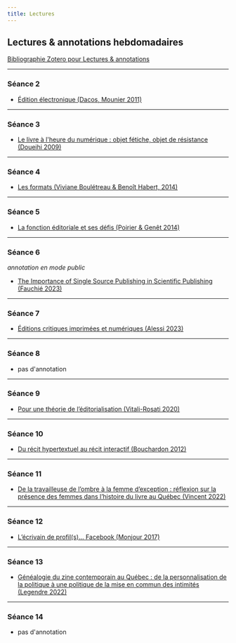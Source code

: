 ```yaml
--- 
title: Lectures
---
```


## Lectures & annotations hebdomadaires

[Bibliographie Zotero pour Lectures & annotations](https://www.zotero.org/groups/5435201/eld-/collections/ZH2XCK8A)

----

### Séance 2 

- <a href="https://via.hypothes.is/https://mmellet.github.io/ELD718/doc/edition-electronique.pdf">Édition électronique (Dacos, Mounier 2011)</a>

----
 
### Séance 3

- <a href="https://via.hypothes.is/https://books.openedition.org/oep/155">Le livre à l'heure du numérique : objet fétiche, objet de résistance (Doueihi 2009)</a>

----
### Séance 4 

- <a href="https://via.hypothes.is/https://www.parcoursnumeriques-pum.ca/1-pratiques/chapitre9.html" target="blank">Les formats (Viviane Boulétreau & Benoît Habert, 2014)</a>


----
### Séance 5 

- <a href="https://via.hypothes.is/http://www.parcoursnumeriques-pum.ca/1-pratiques/chapitre1.html" target="blank">La fonction éditoriale et ses défis (Poirier & Genêt 2014)</a>



----
### Séance 6 
*annotation en mode public*

- <a href="https://via.hypothes.is/https://www.digitalstudies.org/article/id/9655/">The Importance of Single Source Publishing in Scientific Publishing (Fauchié 2023)</a>

----
### Séance 7 

- <a href="https://via.hypothes.is/http://parcoursnumeriques-pum.ca/12-editionscritiques/chapitre3.html">Éditions critiques imprimées et numériques (Alessi 2023)</a>

----

### Séance 8

- pas d'annotation

----
### Séance 9

- <a href="https://via.hypothes.is/https://journals.openedition.org/revuehn/371">Pour une théorie de l’éditorialisation (Vitali-Rosati 2020)</a>

----
### Séance 10

- <a href="https://via.hypothes.is/https://www.cairn.info/revue-de-la-bibliotheque-nationale-de-france-2012-3-page-13.htm">Du récit hypertextuel au récit interactif (Bouchardon 2012)</a>

----
### Séance 11

- <a href="https://www.erudit.org/fr/revues/memoires/2021-v12-n2-memoires06997/1089037ar/">De la travailleuse de l’ombre à la femme d’exception : réflexion sur la présence des femmes dans l’histoire du livre au Québec (Vincent 2022)</a>

----
### Séance 12

- <a href="https://via.hypothes.is/https://papyrus.bib.umontreal.ca/xmlui/bitstream/handle/1866/18302/lEcrivainDeProfil.pdf?sequence=1&isAllowed=y" target="blank">L’écrivain de profil(s)... Facebook (Monjour 2017)</a>

----
### Séance 13

- <a href="https://via.hypothes.is/https://www.erudit.org/fr/revues/analyses/2022-v16-n1-analyses06955/1088499ar/">Généalogie du zine contemporain au Québec : de la personnalisation de la politique à une politique de la mise en commun des intimités (Legendre 2022)</a>

----
### Séance 14

- pas d'annotation
